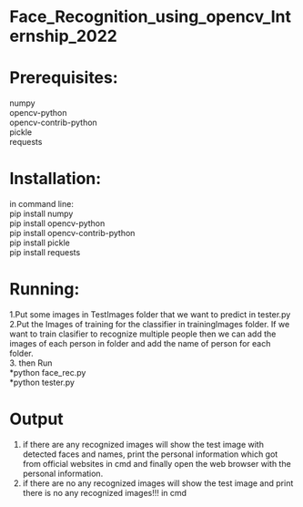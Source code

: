 # Face_Recognition_using_opencv_Internship_2022
# Prerequisites:
numpy <br />
opencv-python <br />
opencv-contrib-python <br />
pickle <br />
requests <br />
# Installation:
in command line: <br />
pip install numpy <br />
pip install opencv-python <br />
pip install opencv-contrib-python <br />
pip install pickle <br />
pip install requests <br />

# Running:
1.Put some images in TestImages folder that we want to predict in tester.py <br />
2.Put the Images of training for the classifier in trainingImages folder. If we  want to train clasifier to recognize multiple people then 
 we can add the images of each person in folder and add the name of person for each folder. <br />
3. then Run  <br />
*python face_rec.py <br />
*python tester.py <br />

# Output
1. if there are any recognized images will show the test image with detected faces and names, print the personal information which got from official websites in cmd and  finally open the web browser with the personal information. <br />
2. if there are no any recognized images will show the test image and print there is no any recognized images!!! in cmd <br />


